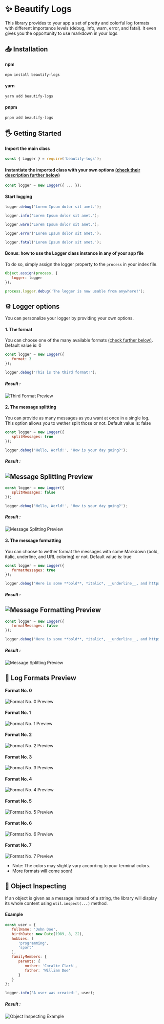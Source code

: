 # ✨ Beautify Logs
This library provides to your app a set of pretty and colorful log formats with different importance levels (debug, info, warn, error, and fatal). It even gives you the opportunity to use markdown in your logs.

## 📥 Installation
#### npm
```bash
npm install beautify-logs
```
#### yarn
```bash
yarn add beautify-logs
```
#### pnpm
```bash
pnpm add beautify-logs
```

## 🖐️ Getting Started
#### Import the main class
```js
const { Logger } = require('beautify-logs');
```
#### Instantiate the imported class with your own options [(check their description further below)](#⚙️-logger-options)
```js
const logger = new Logger({ ... });
```
#### Start logging
```js
logger.debug('Lorem Ipsum dolor sit amet.');

logger.info('Lorem Ipsum dolor sit amet.');

logger.warn('Lorem Ipsum dolor sit amet.');

logger.error('Lorem Ipsum dolor sit amet.');

logger.fatal('Lorem Ipsum dolor sit amet.');
```
#### Bonus: how to use the Logger class instance in any of your app file
To do so, simply assign the logger property to the `process` in your index file.
```js
Object.assign(process, {
   logger: logger
});

process.logger.debug('The logger is now usable from anywhere!');
```

## ⚙️ Logger options
You can personalize your logger by providing your own options.

#### 1. The format
You can choose one of the many available formats [(check further below)](#🦋-log-formats-preview). Default value is: 0
```js
const logger = new Logger({
   format: 3
});

logger.debug('This is the third format!');
```
##### Result :
![Third Format Preview](https://media.discordapp.net/attachments/737366213813862521/1106257165230026793/4oApYrir.png?width=548&height=67)

#### 2. The message splitting
You can provide as many messages as you want at once in a single log. This option allows you to wether split those or not. Default value is: false
```js
const logger = new Logger({
   splitMessages: true
});

logger.debug('Hello, World!', 'How is your day going?');
```
##### Result :
![Message Splitting Preview](https://media.discordapp.net/attachments/737366213813862521/1106258869447045202/bbpJ4pbu.png?width=303&height=68)
---
```js
const logger = new Logger({
   splitMessages: false
});

logger.debug('Hello, World!', 'How is your day going?');
```
##### Result :
![Message Splitting Preview](https://media.discordapp.net/attachments/737366213813862521/1106259062619897937/HKKtRMrM.png?width=425&height=57)

#### 3. The message formatting
You can choose to wether format the messages with some Markdown (bold, italic, underline, and URL coloring) or not. Default value is: true
```js
const logger = new Logger({
   formatMessages: true
});

logger.debug('Here is some **bold**, *italic*, __underline__, and https://example.com/');
```
##### Result :
![Message Formatting Preview](https://media.discordapp.net/attachments/737366213813862521/1106261475061936218/mus6989V.png?width=656&height=62)
---
```js
const logger = new Logger({
   formatMessages: false
});

logger.debug('Here is some **bold**, *italic*, __underline__, and https://example.com/');
```
##### Result :
![Message Splitting Preview](https://media.discordapp.net/attachments/737366213813862521/1106261615801798706/QGYtxZaZ.png?width=750&height=66)

## 🦋 Log Formats Preview
#### Format No. 0
![Format No. 0 Preview](https://media.discordapp.net/attachments/737366213813862521/1106264692869058590/CFnfMkva.png?width=334&height=269)
#### Format No. 1
![Format No. 1 Preview](https://media.discordapp.net/attachments/737366213813862521/1106264699739312269/UOZEDnwg.png?width=559&height=271)
#### Format No. 2
![Format No. 2 Preview](https://media.discordapp.net/attachments/737366213813862521/1106264739773939772/x9WD7iNA.png?width=325&height=267)
#### Format No. 3
![Format No. 3 Preview](https://media.discordapp.net/attachments/737366213813862521/1106264841058009098/cK48m0ND.png?width=545&height=270)
#### Format No. 4
![Format No. 4 Preview](https://media.discordapp.net/attachments/737366213813862521/1106264879674953819/U7fT2dfB.png?width=332&height=275)
#### Format No. 5
![Format No. 5 Preview](https://media.discordapp.net/attachments/737366213813862521/1106264922016464956/yjUINxe0.png?width=562&height=269)
#### Format No. 6
![Format No. 6 Preview](https://media.discordapp.net/attachments/737366213813862521/1106265016287637704/AfrGJCTj.png?width=316&height=358)
#### Format No. 7
![Format No. 7 Preview](https://media.discordapp.net/attachments/737366213813862521/1106265181555785768/FzffnRl6.png?width=291&height=266)

* Note: The colors may slightly vary according to your terminal colors.
* More formats will come soon!

## 🔎 Object Inspecting
If an object is given as a message instead of a string, the library will display its whole content using `util.inspect(...)` method.
#### Example
```js
const user = {
   fullName: 'John Doe',
   birthDate: new Date(1989, 8, 22),
   hobbies: [
      'programming',
      'sport'
   ],
   familyMembers: {
      parents: {
         mother: 'Coralie Clark',
         father: 'William Doe'
      }
   }
};

logger.info('A user was created:', user);
```
##### Result :
![Object Inspecting Example](https://media.discordapp.net/attachments/737366213813862521/1106274038256509029/heIpHmJV.png?width=738&height=144)